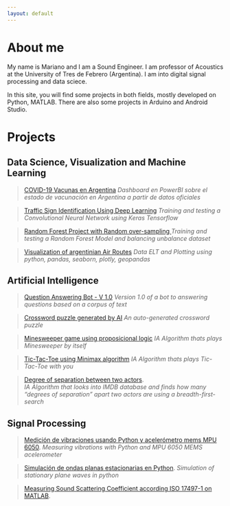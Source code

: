 ```yaml
---
layout: default
---
```

# About me

My name is Mariano and I am a Sound Engineer. I am professor of Acoustics at the University of Tres de Febrero (Argentina). I am into digital signal processing and data sciece.

In this site, you will find some projects in both fields, mostly developed on Python, MATLAB. There are also some projects in Arduino and Android Studio.

# Projects

## Data Science, Visualization and Machine Learning

>[COVID-19 Vacunas en Argentina](https://marouxet.github.io/covid-vacunas.html)
>_Dashboard en PowerBI sobre el estado de vacunación en Argentina a partir de datos oficiales_

>[Traffic Sign Identification Using Deep Learning](https://marouxet.github.io/cs50-traffic)
>_Training and testing a Convolutional Neural Network using Keras Tensorflow_

>[Random Forest Project with Random over-sampling ](https://marouxet.github.io/RandomForestProject.html)
>_Training and testing a Random Forest Model and balancing unbalance dataset_

>[Visualization of argentinian Air Routes](https://marouxet.github.io/VisualAeropuertos.html)
>_Data ELT and Plotting using python, pandas, seaborn, plotly, geopandas_


## Artificial Intelligence
>[Question Answering Bot - V 1.0](http://marouxet.github.io/questionans)
>_Version 1.0 of a bot to answering questions based on a corpus of text_

>[Crossword puzzle generated by AI](http://marouxet.github.io/cs50-crosswords)
>_An auto-generated crossword puzzle_

>[Minesweeper game using  proposicional logic](http://marouxet.github.io/cs50-buscaminas)
>_IA Algorithm thats plays Minesweeper by itself_

>[Tic-Tac-Toe using Minimax algorithm](http://marouxet.github.io/cs50-tateti)
>_IA Algorithm thats plays Tic-Tac-Toe with you_

>[Degree of separation between two actors](http://marouxet.github.io/cs50-degree).   
>_IA Algorithm that looks into IMDB database and finds how many “degrees of separation” apart two actors are using a breadth-first-search_


## Signal Processing

>[Medición de vibraciones usando Python y acelerómetro mems MPU 6050](http://marouxet.github.io/vibPythonMPU).
>_Measuring vibrations with Python and MPU 6050 MEMS acelerometer_

>[Simulación de ondas planas estacionarias en Python](http://marouxet.github.io/estacionarias).
>_Simulation of stationary plane waves in python_

>[Measuring Sound Scattering Coefficient according ISO 17497-1 on MATLAB](http://marouxet.github.io/tesis).






